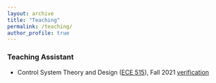 ```yaml
---
layout: archive
title: "Teaching"
permalink: /teaching/
author_profile: true
---
```


### Teaching Assistant
- Control System Theory and Design ([ECE 515](https://courses.grainger.illinois.edu/ece515/fa2021/)), Fall 2021
[verification](/google2d4f4611207cbdb3.html)
